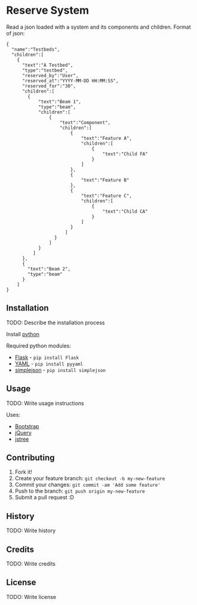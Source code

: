 # Reserve System
Read a json loaded with a system and its components and children. Format of json:

```
{
  "name":"Testbeds",
  "children":[
    {
      "text":"A Testbed",
      "type":"testbed",
      "reserved_by":"User",
      "reserved_at":"YYYY-MM-DD HH:MM:SS",
      "reserved_for":"30",
      "children":[
        {
            "text":"Beam 1",
            "type":"beam",
            "children":[
                {
                    "text":"Component",
                    "children":[
                        {
                            "text":"Feature A",
                            "children":[
                                {
                                    "text":"Child FA"
                                }
                            ]
                        },
                        {
                            "text":"Feature B"
                        },
                        {
                            "text":"Feature C",
                            "children":[
                                {
                                    "text":"Child CA"
                                }
                            ]
                        }
                      ]
                  }
                ]
            }
          ]
      },
      {
        "text":"Beam 2",
        "type":"beam"
      }
    ]
}
```

## Installation
TODO: Describe the installation process

Install [python](https://www.python.org/)

Required python modules:

* [Flask](http://flask.pocoo.org/) - `pip install Flask`
* [YAML](http://pyyaml.org/wiki/PyYAML) - `pip install pyyaml`
* [simplejson](https://simplejson.readthedocs.io/en/latest/) - `pip install simplejson`

## Usage
TODO: Write usage instructions

Uses:
* [Bootstrap](http://getbootstrap.com/)
* [jQuery](https://jquery.com/)
* [jstree](https://www.jstree.com)

## Contributing
1. Fork it!
2. Create your feature branch: `git checkout -b my-new-feature`
3. Commit your changes: `git commit -am 'Add some feature'`
4. Push to the branch: `git push origin my-new-feature`
5. Submit a pull request :D

## History
TODO: Write history

## Credits
TODO: Write credits

## License
TODO: Write license
